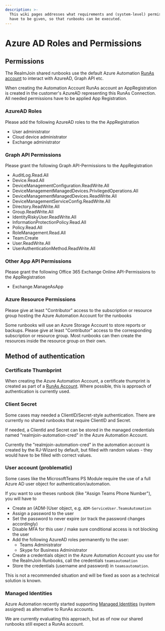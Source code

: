 ```yaml
---
description: >-
  This wiki pages addresses what requirements and (system-level) permissions
  have to be given, so that runbooks can be executed.
---
```


# Azure AD Roles and Permissions

## Permissions

The RealmJoin shared runbooks use the default Azure Automation [RunAs account](https://docs.microsoft.com/en-us/azure/automation/manage-runas-account) to interact with AzureAD, Graph API etc.

When creating the Automation Account RunAs account an AppRegistration is created in the customer's AzureAD representing this RunAs Connection. All needed permissions have to be applied App Registration.

### AzureAD Roles

Please add the following AzureAD roles to the the AppRegistration

* User administrator
* Cloud device administrator
* Exchange administrator

### Graph API Permissions

Please grant the following Graph API-Permissions to the AppRegistration

* AuditLog.Read.All
* Device.Read.All
* DeviceManagementConfiguration.ReadWrite.All
* DeviceManagementManagedDevices.PrivilegedOperations.All
* DeviceManagementManagedDevices.ReadWrite.All
* DeviceManagementServiceConfig.ReadWrite.All
* Directory.ReadWrite.All
* Group.ReadWrite.All
* IdentityRiskyUser.ReadWrite.All
* InformationProtectionPolicy.Read.All
* Policy.Read.All
* RoleManagement.Read.All
* Team.Create
* User.ReadWrite.All
* UserAuthenticationMethod.ReadWrite.All

### Other App API Permissions

Please grant the following Office 365 Exchange Online API-Permissions to the AppRegistration

* Exchange.ManageAsApp

### Azure Resource Permissions

Please give at least "Contributor" access to the subscription or resource group hosting the Azure Automation Account for the runbooks

Some runbooks will use an Azure Storage Account to store reports or backups. Please give at least "Contributor" access to the corresponding subscription or resource group. Most runbooks can then create the resources inside the resource group on their own.

## Method of authentication

### Certificate Thumbprint

When creating the Azure Automation Account, a certificate thumprint is created as part of a [RunAs Account](https://docs.microsoft.com/en-us/azure/automation/manage-runas-account). Where possible, this is approach of authentication is currently used.

### Client Secret

Some cases may needed a ClientID/Secret-style authentication. There are currently no shared runbooks that require ClientID and Secret.

If needed, a ClientId and Secret can be stored in the managed credentials named "realmjoin-automation-cred" in the Azure Automation Account.

Currently the "realmjoin-automation-cred" in the automation account is created by the RJ-Wizard by default, but filled with random values - they would have to be filled with correct values.

### User account (problematic)

Some cases like the MicrosoftTeams PS Module require the use of a full Azure AD user object for authentication/automation.

If you want to use theses runbook (like "Assign Teams Phone Number"), you will have to

* Create an (ADM-)User object, e.g. `ADM-ServiceUser.TeamsAutomation`
* Assign a password to the user
* Set the password to never expire (or track the password changes accordingly)
* Disable MFA for this user / make sure conditional access is not blocking the user
* Add the following AzureAD roles permanently to the user:
  * Teams Administrator
  * Skype for Business Administrator
* Create a credentials object in the Azure Automation Account you use for the RealmJoin Runbooks, call the credentials `teamsautomation`
* Store the credentials (username and password) in `teamsautomation`.

This is not a recommended situation and will be fixed as soon as a technical solution is known.

### Managed Identities

Azure Automation recently started supporting [Managed Identities](https://docs.microsoft.com/en-us/azure/automation/enable-managed-identity-for-automation) (system assigned) as alternative to RunAs accounts.&#x20;

We are currently evaluating this approach, but as of now our shared runbooks still expect a RunAs account.
